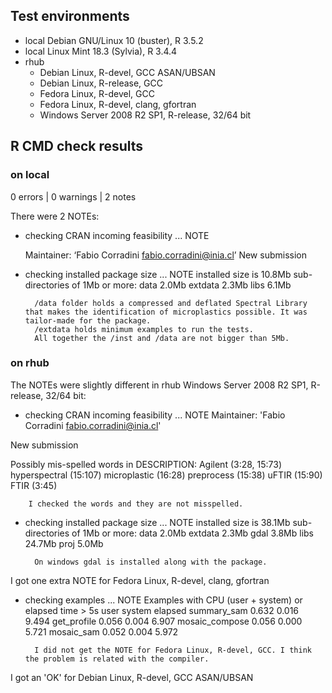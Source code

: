## Test environments
* local Debian GNU/Linux 10 (buster), R 3.5.2
* local Linux Mint 18.3 (Sylvia), R 3.4.4
* rhub
    * Debian Linux, R-devel, GCC ASAN/UBSAN
    * Debian Linux, R-release, GCC
    * Fedora Linux, R-devel, GCC
    * Fedora Linux, R-devel, clang, gfortran
    * Windows Server 2008 R2 SP1, R-release, 32/64 bit

## R CMD check results
### on local 
0 errors | 0 warnings | 2 notes

There were 2 NOTEs:

* checking CRAN incoming feasibility ... NOTE

  Maintainer: ‘Fabio Corradini <fabio.corradini@inia.cl>’
  New submission

* checking installed package size ... NOTE
  installed size is 10.8Mb
  sub-directories of 1Mb or more:
    data      2.0Mb
    extdata   2.3Mb
    libs      6.1Mb

		/data folder holds a compressed and deflated Spectral Library that makes the identification of microplastics possible. It was tailor-made for the package.
		/extdata holds minimum examples to run the tests.
		All together the /inst and /data are not bigger than 5Mb.

### on rhub
The NOTEs were slightly different in rhub Windows Server 2008 R2 SP1, R-release, 32/64 bit:

* checking CRAN incoming feasibility ... NOTE
Maintainer: 'Fabio Corradini <fabio.corradini@inia.cl>'

New submission

Possibly mis-spelled words in DESCRIPTION:
  Agilent (3:28, 15:73)
  hyperspectral (15:107)
  microplastic (16:28)
  preprocess (15:38)
  uFTIR (15:90)
  FTIR (3:45)

		I checked the words and they are not misspelled.

* checking installed package size ... NOTE
  installed size is 38.1Mb
  sub-directories of 1Mb or more:
    data      2.0Mb
    extdata   2.3Mb
    gdal      3.8Mb
    libs     24.7Mb
    proj      5.0Mb

		On windows gdal is installed along with the package.


I got one extra NOTE for Fedora Linux, R-devel, clang, gfortran

* checking examples ... NOTE
Examples with CPU (user + system) or elapsed time > 5s
                 user system elapsed
summary\_sam    0.632  0.016   9.494
get\_profile    0.056  0.004   6.907
mosaic\_compose 0.056  0.000   5.721
mosaic\_sam     0.052  0.004   5.972

		I did not get the NOTE for Fedora Linux, R-devel, GCC. I think the problem is related with the compiler.

I got an 'OK' for Debian Linux, R-devel, GCC ASAN/UBSAN 
